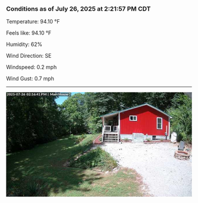 ### Conditions as of July 26, 2025 at 2:21:57 PM CDT 

Temperature: 94.10 &deg;F

Feels like: 94.10 &deg;F

Humidity: 62%

Wind Direction: SE

Windspeed: 0.2 mph

Wind Gust: 0.7 mph

---

<img src="./images/latest.jpeg"/>

